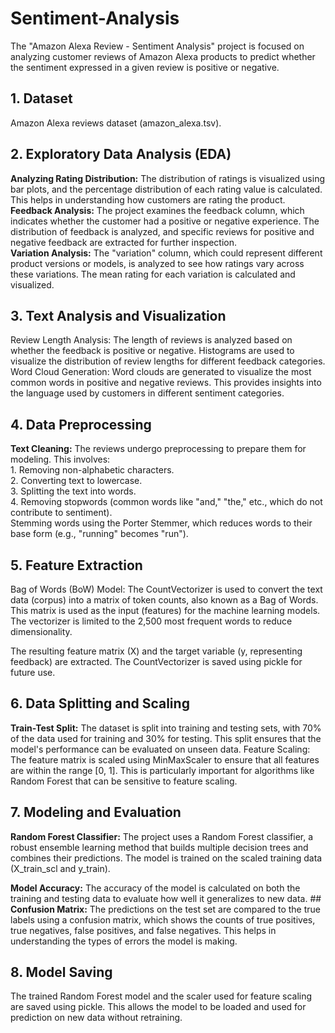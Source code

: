 # Sentiment-Analysis  
The "Amazon Alexa Review - Sentiment Analysis" project is focused on analyzing customer reviews of Amazon Alexa products to predict whether the sentiment expressed in a given review is positive or negative. 

## 1. Dataset  
Amazon Alexa reviews dataset (amazon_alexa.tsv).

## 2. Exploratory Data Analysis (EDA)  
**Analyzing Rating Distribution:**  The distribution of ratings is visualized using bar plots, and the percentage distribution of each rating value is calculated. This helps in understanding how customers are rating the product.  
**Feedback Analysis:** The project examines the feedback column, which indicates whether the customer had a positive or negative experience. The distribution of feedback is analyzed, and specific reviews for positive and negative feedback are extracted for further inspection.  
**Variation Analysis:** The "variation" column, which could represent different product versions or models, is analyzed to see how ratings vary across these variations. The mean rating for each variation is calculated and visualized.  

## 3. Text Analysis and Visualization
Review Length Analysis: The length of reviews is analyzed based on whether the feedback is positive or negative. Histograms are used to visualize the distribution of review lengths for different feedback categories.
Word Cloud Generation: Word clouds are generated to visualize the most common words in positive and negative reviews. This provides insights into the language used by customers in different sentiment categories.  

## 4. Data Preprocessing
**Text Cleaning:** The reviews undergo preprocessing to prepare them for modeling. This involves:  
    1. Removing non-alphabetic characters.  
    2. Converting text to lowercase.  
    3. Splitting the text into words.  
    4. Removing stopwords (common words like "and," "the," etc., which do not contribute to sentiment).  
        Stemming words using the Porter Stemmer, which reduces words to their base form (e.g., "running"   becomes "run").  


## 5. Feature Extraction  
Bag of Words (BoW) Model: The CountVectorizer is used to convert the text data (corpus) into a matrix of token counts, also known as a Bag of Words. This matrix is used as the input (features) for the machine learning models. The vectorizer is limited to the 2,500 most frequent words to reduce dimensionality.  

The resulting feature matrix (X) and the target variable (y, representing feedback) are extracted. The CountVectorizer is saved using pickle for future use.

## 6. Data Splitting and Scaling   
**Train-Test Split:** The dataset is split into training and testing sets, with 70% of the data used for training and 30% for testing. This split ensures that the model's performance can be evaluated on unseen data.
Feature Scaling: The feature matrix is scaled using MinMaxScaler to ensure that all features are within the range [0, 1]. This is particularly important for algorithms like Random Forest that can be sensitive to feature scaling.
## 7. Modeling and Evaluation  
**Random Forest Classifier:** The project uses a Random Forest classifier, a robust ensemble learning method that builds multiple decision trees and combines their predictions. The model is trained on the scaled training data (X_train_scl and y_train).

**Model Accuracy:** The accuracy of the model is calculated on both the training and testing data to evaluate how well it generalizes to new data.  ##
**Confusion Matrix:** The predictions on the test set are compared to the true labels using a confusion matrix, which shows the counts of true positives, true negatives, false positives, and false negatives. This helps in understanding the types of errors the model is making.    
## 8. Model Saving
The trained Random Forest model and the scaler used for feature scaling are saved using pickle. This allows the model to be loaded and used for prediction on new data without retraining.
